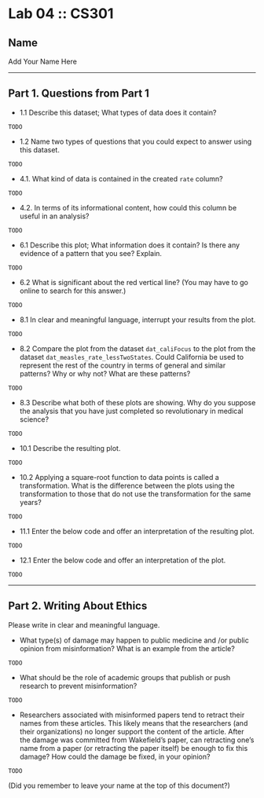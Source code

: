 # Lab 04 :: CS301

## Name

Add Your Name Here

---

## Part 1. Questions from Part 1

+ 1.1 Describe this dataset; What types of data does it contain?

``` text
TODO
```

+ 1.2 Name two types of questions that you could expect to answer using this dataset.

``` text
TODO
```

+ 4.1. What kind of data is contained in the created `rate` column?

``` text
TODO
```

+ 4.2. In terms of its informational content, how could this column be useful in an analysis?

``` text
TODO
```

+ 6.1 Describe this plot; What information does it contain? Is there any evidence of a pattern that you see? Explain.

``` text
TODO
```

+ 6.2 What is significant about the red vertical line? (You may have to go online to search for this answer.)

``` text
TODO
```

+ 8.1 In clear and meaningful language, interrupt your results from the plot.

``` text
TODO
```
  
+ 8.2 Compare the plot from the dataset  `dat_caliFocus` to the plot from the dataset `dat_measles_rate_lessTwoStates`. Could California be used to represent the rest of the country in terms of general and similar patterns? Why or why not? What are these patterns?

``` text
TODO
```

+ 8.3 Describe what both of these plots are showing. Why do you suppose the analysis that you have just completed so revolutionary in medical science?

``` text
TODO
```

+ 10.1 Describe the resulting plot.

``` text
TODO
```

+ 10.2 Applying a square-root function to data points is called a transformation. What is the difference between the plots using the transformation to those that do not use the transformation for the same years?

``` text
TODO
```

+ 11.1 Enter the below code and offer an interpretation of the resulting plot.

``` text
TODO
```

+ 12.1 Enter the below code and offer an interpretation of the plot.

``` text
TODO
```

---

## Part 2. Writing About Ethics

Please write in clear and meaningful language.

+ What type(s) of damage may happen to public medicine and /or public opinion from misinformation? What is an example from the article?

``` text
TODO
```

+ What should be the role of academic groups that publish or push research to prevent misinformation?

``` text
TODO
```

+ Researchers associated with misinformed papers tend to retract their names from these articles. This likely means that the researchers (and their organizations) no longer support the content of the article. After the damage was committed from Wakefield’s paper, can retracting one’s name from a paper (or retracting the paper itself) be enough to fix this damage? How could the damage be fixed, in your opinion?

``` text
TODO
```

(Did you remember to leave your name at the top of this document?)
